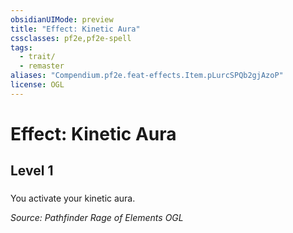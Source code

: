 ```yaml
---
obsidianUIMode: preview
title: "Effect: Kinetic Aura"
cssclasses: pf2e,pf2e-spell
tags:
  - trait/
  - remaster
aliases: "Compendium.pf2e.feat-effects.Item.pLurcSPQb2gjAzoP"
license: OGL
---
```

# Effect: Kinetic Aura
## Level 1
### 






You activate your kinetic aura.

*Source: Pathfinder Rage of Elements*
*OGL*